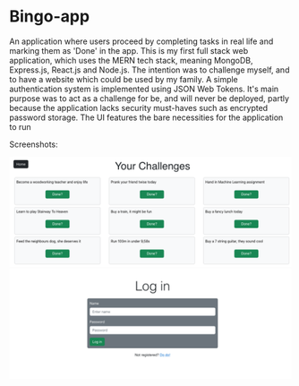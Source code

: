 # Bingo-app

An application where users proceed by completing tasks in real life and marking them as 'Done' in the app.
This is my first full stack web application, which uses the MERN tech stack, meaning MongoDB, Express.js, React.js and Node.js.
The intention was to challenge myself, and to have a website which could be used by my family. A simple authentication system is
implemented using JSON Web Tokens. It's main purpose was to act as a challenge for be, and will never be deployed, partly because
the application lacks security must-haves such as encrypted password storage. The UI features the bare necessities for the application
to run

Screenshots:

![alt text](https://github.com/Lofkvist/Bingo-app/blob/main/challenges_example.png?raw=true)
![alt text](https://github.com/Lofkvist/Bingo-app/blob/main/login_example.png?raw=true)
